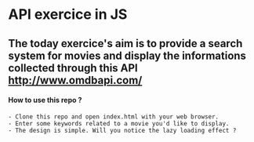 # API exercice in JS

## The today exercice's aim is to provide a search system for movies and display the informations collected through this API http://www.omdbapi.com/

#### How to use this repo ?
    - Clone this repo and open index.html with your web browser.
    - Enter some keywords related to a movie you'd like to display.
    - The design is simple. Will you notice the lazy loading effect ?

